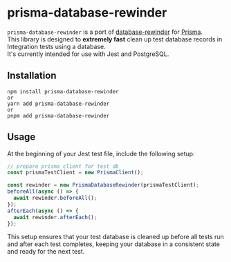# prisma-database-rewinder

`prisma-database-rewinder` is a port of [database-rewinder](https://github.com/amatsuda/database_rewinder) for [Prisma](https://github.com/prisma/prisma).  
This library is designed to **extremely fast** clean up test database records in Integration tests using a database.  
It's currently intended for use with Jest and PostgreSQL.  

## Installation

```
npm install prisma-database-rewinder
or
yarn add prisma-database-rewinder
or
pnpm add prisma-database-rewinder
```

## Usage

At the beginning of your Jest test file, include the following setup:

```typescript
// prepare prisma client for test db
const prismaTestClient = new PrismaClient();

const rewinder = new PrismaDatabaseRewinder(prismaTestClient);
beforeAll(async () => {
  await rewinder.beforeAll();
});
afterEach(async () => {
  await rewinder.afterEach();
});
```

This setup ensures that your test database is cleaned up before all tests run and after each test completes, keeping your database in a consistent state and ready for the next test.
